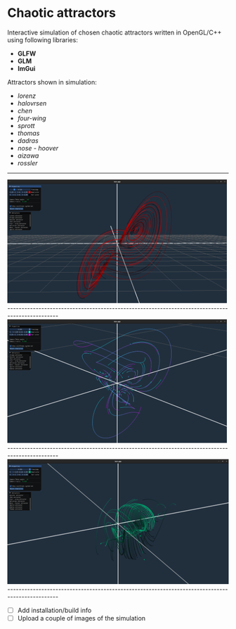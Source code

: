 # Chaotic attractors #

Interactive simulation of chosen chaotic attractors written in OpenGL/C++ using following libraries: 
* __GLFW__
* __GLM__
* __ImGui__

Attractors shown in simulation:
* _lorenz_
* _halovrsen_
* _chen_
* _four-wing_
* _sprott_
* _thomas_
* _dadras_
* _nose - hoover_
* _aizawa_
* _rossler_

------------------------------------------------------------------------------------------------
<img src="images/lorenz.png" alt="Lorenz" width="500">
------------------------------------------------------------------------------------------------
<img src="images/four_wing.png" alt="Four-wing" width="500">
------------------------------------------------------------------------------------------------
<img src="images/sprott.png" alt="Sprott width="500">
------------------------------------------------------------------------------------------------

- [ ] Add installation/build info
- [ ] Upload a couple of images of the simulation
